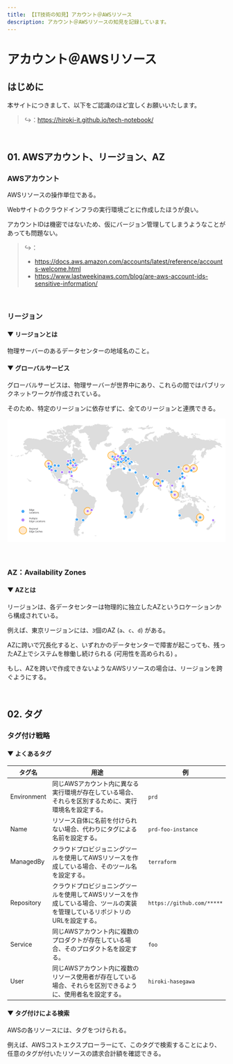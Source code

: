 ```yaml
---
title: 【IT技術の知見】アカウント＠AWSリソース
description: アカウント＠AWSリソースの知見を記録しています。
---
```


# アカウント＠AWSリソース

## はじめに

本サイトにつきまして、以下をご認識のほど宜しくお願いいたします。

> ↪️：https://hiroki-it.github.io/tech-notebook/

<br>

## 01. AWSアカウント、リージョン、AZ

### AWSアカウント

AWSリソースの操作単位である。

Webサイトのクラウドインフラの実行環境ごとに作成したほうが良い。

アカウントIDは機密ではないため、仮にバージョン管理してしまうようなことがあっても問題ない。

> ↪️：
>
> - https://docs.aws.amazon.com/accounts/latest/reference/accounts-welcome.html
> - https://www.lastweekinaws.com/blog/are-aws-account-ids-sensitive-information/

<br>

### リージョン

#### ▼ リージョンとは

物理サーバーのあるデータセンターの地域名のこと。

#### ▼ グローバルサービス

グローバルサービスは、物理サーバーが世界中にあり、これらの間ではパブリックネットワークが作成されている。

そのため、特定のリージョンに依存せずに、全てのリージョンと連携できる。

![edge-location](https://raw.githubusercontent.com/hiroki-it/tech-notebook-images/master/images/edge-location.png)

<br>

### AZ：Availability Zones

#### ▼ AZとは

リージョンは、各データセンターは物理的に独立したAZというロケーションから構成されている。

例えば、東京リージョンには、`3`個のAZ (`a`、`c`、`d`) がある。

AZに跨いで冗長化すると、いずれかのデータセンターで障害が起こっても、残ったAZ上でシステムを稼働し続けられる (可用性を高められる) 。

もし、AZを跨いで作成できないようなAWSリソースの場合は、リージョンを跨ぐようにする。

<br>

## 02. タグ

### タグ付け戦略

#### ▼ よくあるタグ

| タグ名      | 用途                                                                                                                         | 例                         |
| ----------- | ---------------------------------------------------------------------------------------------------------------------------- | -------------------------- |
| Environment | 同じAWSアカウント内に異なる実行環境が存在している場合、それらを区別するために、実行環境名を設定する。                        | `prd`                      |
| Name        | リソース自体に名前を付けられない場合、代わりにタグによる名前を設定する。                                                     | `prd-foo-instance`         |
| ManagedBy   | クラウドプロビジョニングツールを使用してAWSリソースを作成している場合、そのツール名を設定する。                              | `terraform`                |
| Repository  | クラウドプロビジョニングツールを使用してAWSリソースを作成している場合、ツールの実装を管理しているリポジトリのURLを設定する。 | `https://github.com/*****` |
| Service     | 同じAWSアカウント内に複数のプロダクトが存在している場合、そのプロダクト名を設定する。                                        | `foo`                      |
| User        | 同じAWSアカウント内に複数のリソース使用者が存在している場合、それらを区別できるように、使用者名を設定する。                  | `hiroki-hasegawa`          |

#### ▼ タグ付けによる検索

AWSの各リソースには、タグをつけられる。

例えば、AWSコストエクスプローラーにて、このタグで検索することにより、任意のタグが付いたリソースの請求合計額を確認できる。

<br>
